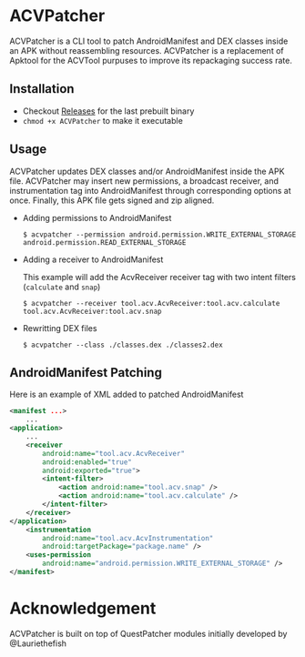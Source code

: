 # ACVPatcher

ACVPatcher is a CLI tool to patch AndroidManifest and DEX classes inside an APK without reassembling resources. ACVPatcher is a replacement of Apktool for the ACVTool purpuses to improve its repackaging success rate.

## Installation

- Checkout [Releases](https://github.com/pilgun/acvpatcher/releases) for the last prebuilt binary
- `chmod +x ACVPatcher` to make it executable

## Usage

ACVPatcher updates DEX classes and/or AndroidManifest inside the APK file. ACVPatcher may insert new permissions, a broadcast receiver, and instrumentation tag into AndroidManifest through corresponding options at once. Finally, this APK file gets signed and zip aligned.

- Adding permissions to AndroidManifest

    ```shell
    $ acvpatcher --permission android.permission.WRITE_EXTERNAL_STORAGE android.permission.READ_EXTERNAL_STORAGE
    ```

- Adding a receiver to AndroidManifest

    This example will add the AcvReceiver receiver tag with two intent filters (`calculate` and `snap`)

    ```shell
    $ acvpatcher --receiver tool.acv.AcvReceiver:tool.acv.calculate tool.acv.AcvReceiver:tool.acv.snap
    ```

- Rewritting DEX files

    ```shell
    $ acvpatcher --class ./classes.dex ./classes2.dex
    ```

## AndroidManifest Patching

Here is an example of XML added to patched AndroidManifest

```xml
<manifest ...>
    ...
<application>
    ...
    <receiver
        android:name="tool.acv.AcvReceiver"
        android:enabled="true"
        android:exported="true">
        <intent-filter>
            <action android:name="tool.acv.snap" />
            <action android:name="tool.acv.calculate" />
        </intent-filter>
    </receiver>
</application>
    <instrumentation
        android:name="tool.acv.AcvInstrumentation"
        android:targetPackage="package.name" />
    <uses-permission
        android:name="android.permission.WRITE_EXTERNAL_STORAGE" />
</manifest>
```


# Acknowledgement

ACVPatcher is built on top of QuestPatcher modules initially developed by @Lauriethefish
